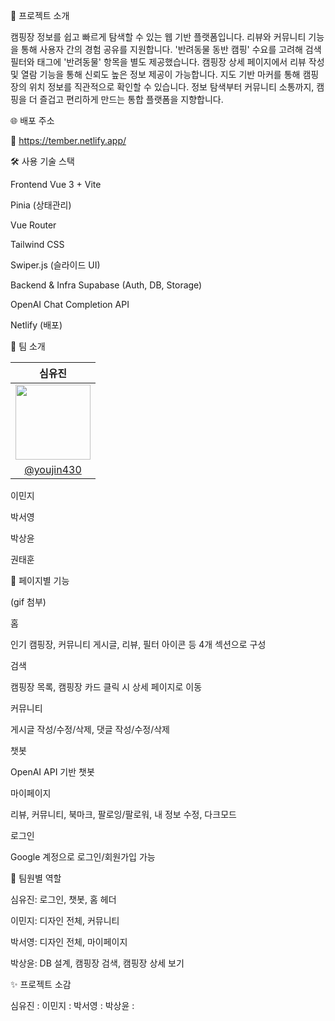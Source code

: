 📌 프로젝트 소개  

캠핑장 정보를 쉽고 빠르게 탐색할 수 있는 웹 기반 플랫폼입니다.
리뷰와 커뮤니티 기능을 통해 사용자 간의 경험 공유를 지원합니다.
'반려동물 동반 캠핑' 수요를 고려해 검색 필터와 태그에 '반려동물' 항목을 별도 제공했습니다.
캠핑장 상세 페이지에서 리뷰 작성 및 열람 기능을 통해 신뢰도 높은 정보 제공이 가능합니다.
지도 기반 마커를 통해 캠핑장의 위치 정보를 직관적으로 확인할 수 있습니다.
정보 탐색부터 커뮤니티 소통까지, 캠핑을 더 즐겁고 편리하게 만드는 통합 플랫폼을 지향합니다.

🌐 배포 주소  

🔗 https://tember.netlify.app/

🛠 사용 기술 스택  

Frontend
Vue 3 + Vite

Pinia (상태관리)

Vue Router

Tailwind CSS

Swiper.js (슬라이드 UI)

Backend & Infra
Supabase (Auth, DB, Storage)

OpenAI Chat Completion API

Netlify (배포)

👥 팀 소개

| 심유진 |
|:------:|
| <img src="https://github.com/youjin430.png" width="120" /> |
| [@youjin430](https://github.com/youjin430) |


 이민지

 박서영

 박상윤

 권태훈


📄 페이지별 기능  

(gif 첨부)

홈  

인기 캠핑장, 커뮤니티 게시글, 리뷰, 필터 아이콘 등 4개 섹션으로 구성

검색  

캠핑장 목록, 캠핑장 카드 클릭 시 상세 페이지로 이동

커뮤니티  

게시글 작성/수정/삭제, 댓글 작성/수정/삭제

챗봇  

OpenAI API 기반 챗봇

마이페이지  

리뷰, 커뮤니티, 북마크, 팔로잉/팔로워, 내 정보 수정, 다크모드

로그인  

Google 계정으로 로그인/회원가입 가능


🙋 팀원별 역할  

심유진: 로그인, 챗봇, 홈 헤더

이민지: 디자인 전체, 커뮤니티

박서영: 디자인 전체, 마이페이지

박상윤: DB 설계, 캠핑장 검색, 캠핑장 상세 보기

✨ 프로젝트 소감  

심유진 :
이민지 :
박서영 :
박상윤 :